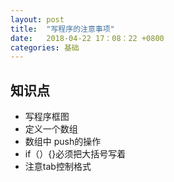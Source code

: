 ```yaml
---
layout: post
title:  "写程序的注意事项"
date:   2018-04-22 17：08：22 +0800
categories: 基础
---
```

## 知识点

- 写程序框图
- 定义一个数组
- 数组中 push的操作
- if（）{}必须把大括号写着
- 注意tab控制格式
